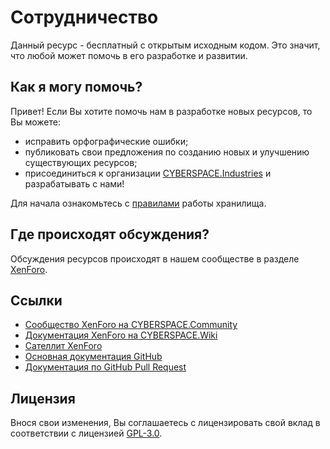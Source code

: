 # Сотрудничество

Данный ресурс - бесплатный с открытым исходным кодом. Это значит, что любой может помочь в его разработке и развитии.

## Как я могу помочь?

Привет! Если Вы хотите помочь нам в разработке новых ресурсов, то Вы можете:

- исправить орфографические ошибки;
- публиковать свои предложения по созданию новых и улучшению существующих ресурсов;
- присоединиться к организации [CYBERSPACE.Industries](http://cyberspace.industries/) и разрабатывать с нами!

Для начала ознакомьтесь с [правилами](//github.com/cbrspc/INFO.ReadMe) работы хранилища.

## Где происходят обсуждения?

Обсуждения ресурсов происходят в нашем сообществе в разделе [XenForo](http://cyberspace.community/forums/30/).

## Ссылки

- [Сообщество XenForo на CYBERSPACE.Community](http://cyberspace.community/forums/30/)
- [Документация XenForo на CYBERSPACE.Wiki](http://xenforo.cyberspace.wiki/)
- [Сателлит XenForo](http://xenforo.help/)
- [Основная документация GitHub](//help.github.com/)
- [Документация по GitHub Pull Request](//help.github.com/articles/using-pull-requests/)

## Лицензия

Внося свои изменения, Вы соглашаетесь с лицензировать свой вклад в соответствии с лицензией [GPL-3.0](LICENSE).
